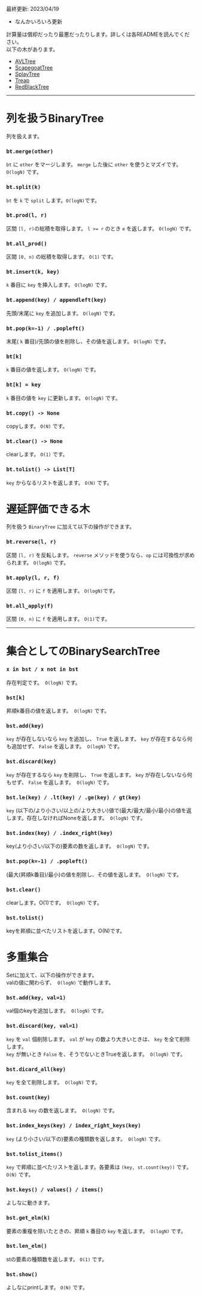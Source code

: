 最終更新: 2023/04/19  
- なんかいろいろ更新

計算量は償却だったり最悪だったりします。詳しくは各READMEを読んでください。  
以下の木があります。  
- [AVLTree](https://github.com/titanium-22/Library_py/tree/main/DataStructures/BBST/AVLTree)
- [ScapegoatTree](https://github.kcom/titanium-22/Library_py/tree/main/DataStructures/BBST/ScapegoatTree)
- [SplayTree](https://github.com/titanium-22/Library_py/tree/main/DataStructures/BBST/SplayTree)
- [Treap](https://github.com/titanium-22/Library_py/tree/main/DataStructures/BBST/Treap)
- [RedBlackTree](https://github.com/titanium-22/Library_py/tree/main/DataStructures/BBST/RedBlackTree)

_____
# 列を扱うBinaryTree #

列を扱えます。

### ```bt.merge(other)```
`bt` に `other` をマージします。 `merge` した後に `other` を使うとマズイです。 `O(logN)` です。

### ```bt.split(k)```
`bt` を `k` で `split` します。`O(logN)`です。

### ```bt.prod(l, r)```
区間 `[l, r)`の総積を取得します。 `l >= r` のとき `e` を返します。 `O(logN)` です。

### ```bt.all_prod()```
区間 `[0, n)` の総積を取得します。 `O(1)` です。

### ```bt.insert(k, key)```
`k` 番目に `key` を挿入します。 `O(logN)` です。

### ```bt.append(key) / appendleft(key)```
先頭/末尾に `key` を追加します。 `O(logN)` です。

### ```bt.pop(k=-1) / .popleft()```
末尾( `k` 番目)/先頭の値を削除し、その値を返します。 `O(logN)` です。

### ```bt[k]```
`k` 番目の値を返します。 `O(logN)` です。

### ```bt[k] = key```
`k` 番目の値を `key` に更新します。 `O(logN)` です。

### ```bt.copy() -> None```
copyします。 `O(N)` です。

### ```bt.clear() -> None```
clearします。 `O(1)` です。

### ```bt.tolist() -> List[T]```
`key` からなるリストを返します。 `O(N)` です。

# 遅延評価できる木
列を扱う `BinaryTree` に加えて以下の操作ができます。

### ```bt.reverse(l, r)```
区間 `[l, r)` を反転します。 `reverse` メソッドを使うなら、`op` には可換性が求められます。 `O(logN)` です。

### ```bt.apply(l, r, f)```
区間 `[l, r)` に `f` を適用します。 `O(logN)`です。

### ```bt.all_apply(f)```
区間 `[0, n)` に `f` を適用します。 `O(1)`です。

_____
# 集合としてのBinarySearchTree

### ```x in bst / x not in bst```
存在判定です。` O(logN)` です。

### ```bst[k]```
昇順k番目の値を返します。` O(logN)` です。

### ```bst.add(key)```
`key` が存在しないなら `key` を追加し、 `True` を返します。 `key` が存在するなら何も追加せず、 `False` を返します。` O(logN)` です。

### ```bst.discard(key)```
`key` が存在するなら `key` を削除し、 `True` を返します。 `key` が存在しないなら何もせず、 `False` を返します。` O(logN)` です。

### ```bst.le(key) / .lt(key) / .ge(key) / gt(key)```
`key` (以下の/より小さい/以上の/より大きい)値で(最大/最大/最小/最小)の値を返します。存在しなければNoneを返します。` O(logN)` です。

### ```bst.index(key) / .index_right(key)```
key(より小さい/以下の)要素の数を返します。` O(logN)` です。

### ```bst.pop(k=-1) / .popleft()```
(最大(昇順k番目)/最小)の値を削除し、その値を返します。` O(logN)` です。

### ```bst.clear()```
clearします。O(1)です。` O(logN)` です。

### ```bst.tolist()```
keyを昇順に並べたリストを返します。O(N)です。

# 多重集合

Setに加えて、以下の操作ができます。  
valの値に関わらず、` O(logN)` で動作します。

### ```bst.add(key, val=1)```
val個のkeyを追加します。` O(logN)` です。

### ```bst.discard(key, val=1)```
`key` を `val` 個削除します。 `val` が `key` の数より大きいときは、 `key` を全て削除します。  
`key` が無いとき `False` を、そうでないときTrueを返します。` O(logN)` です。

### ```bst.dicard_all(key)```
`key` を全て削除します。` O(logN)` です。

### ```bst.count(key)```
含まれる `key` の数を返します。` O(logN)` です。

### ```bst.index_keys(key) / index_right_keys(key)```
`key` (より小さい/以下の)要素の種類数を返します。` O(logN)` です。

### ```bst.tolist_items()```
`key` で昇順に並べたリストを返します。各要素は `(key, st.count(key))` です。 `O(N)` です。

### ```bst.keys() / values() / items()```
よしなに動きます。

### ```bst.get_elm(k)```
要素の重複を除いたときの、昇順 `k` 番目の `key` を返します。` O(logN)` です。

### ```bst.len_elm()```
stの要素の種類数を返します。 `O(1)` です。

### ```bst.show()```
よしなにprintします。 `O(N)` です。
